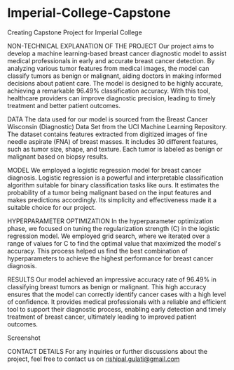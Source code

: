 # Imperial-College-Capstone
Creating Capstone Project for Imperial College

NON-TECHNICAL EXPLANATION OF THE PROJECT
Our project aims to develop a machine learning-based breast cancer diagnostic model to assist medical professionals in early and accurate breast cancer detection. By analyzing various tumor features from medical images, the model can classify tumors as benign or malignant, aiding doctors in making informed decisions about patient care. The model is designed to be highly accurate, achieving a remarkable 96.49% classification accuracy. With this tool, healthcare providers can improve diagnostic precision, leading to timely treatment and better patient outcomes.

DATA
The data used for our model is sourced from the Breast Cancer Wisconsin (Diagnostic) Data Set from the UCI Machine Learning Repository. The dataset contains features extracted from digitized images of fine needle aspirate (FNA) of breast masses. It includes 30 different features, such as tumor size, shape, and texture. Each tumor is labeled as benign or malignant based on biopsy results.

MODEL
We employed a logistic regression model for breast cancer diagnosis. Logistic regression is a powerful and interpretable classification algorithm suitable for binary classification tasks like ours. It estimates the probability of a tumor being malignant based on the input features and makes predictions accordingly. Its simplicity and effectiveness made it a suitable choice for our project.

HYPERPARAMETER OPTIMIZATION
In the hyperparameter optimization phase, we focused on tuning the regularization strength (C) in the logistic regression model. We employed grid search, where we iterated over a range of values for C to find the optimal value that maximized the model's accuracy. This process helped us find the best combination of hyperparameters to achieve the highest performance for breast cancer diagnosis.

RESULTS
Our model achieved an impressive accuracy rate of 96.49% in classifying breast tumors as benign or malignant. This high accuracy ensures that the model can correctly identify cancer cases with a high level of confidence. It provides medical professionals with a reliable and efficient tool to support their diagnostic process, enabling early detection and timely treatment of breast cancer, ultimately leading to improved patient outcomes.

Screenshot

CONTACT DETAILS
For any inquiries or further discussions about the project, feel free to contact us on rishipal.gulati@gmail.com

